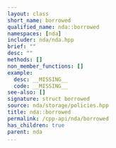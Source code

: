```yaml
---
layout: class
short_name: borrowed
qualified_name: nda::borrowed
namespaces: [nda]
includer: nda/nda.hpp
brief: ""
desc: ""
methods: []
non_member_functions: []
example:
  desc: __MISSING__
  code: __MISSING__
see-also: []
signature: struct borrowed
source: nda/storage/policies.hpp
title: nda::borrowed
permalink: /cpp-api/nda/borrowed
has_children: true
parent: nda
...
```


